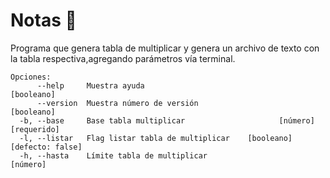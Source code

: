 # Notas 📓 
Programa que genera tabla de multiplicar y genera un archivo de texto con la tabla respectiva,agregando parámetros vía terminal.

```
Opciones:
      --help     Muestra ayuda                                        [booleano]
      --version  Muestra número de versión                            [booleano]
  -b, --base     Base tabla multiplicar                     [número] [requerido]
  -l, --listar   Flag listar tabla de multiplicar    [booleano] [defecto: false]
  -h, --hasta    Límite tabla de multiplicar                            [número]
```  